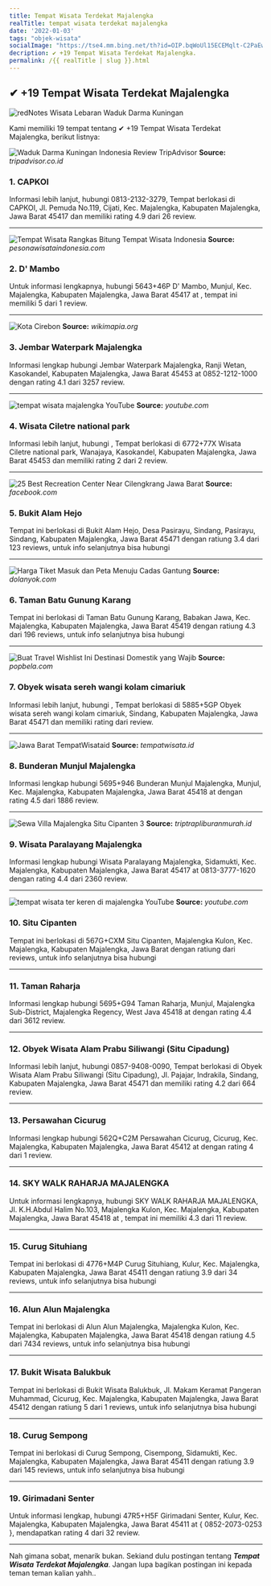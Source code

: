 ```yaml
---
title: Tempat Wisata Terdekat Majalengka
realTitle: tempat wisata terdekat majalengka
date: '2022-01-03'
tags: "objek-wisata"
socialImage: "https://tse4.mm.bing.net/th?id=OIP.bqWoUl15ECEMqlt-C2PaEwHaLH&amp;pid=15.1"
decription: ✔ +19 Tempat Wisata Terdekat Majalengka.
permalink: /{{ realTitle | slug }}.html
---
```


## ✔ +19 Tempat Wisata Terdekat Majalengka

![redNotes Wisata Lebaran  Waduk Darma Kuningan](http://2.bp.blogspot.com/-Ked-1RK0Njg/U99WFelquLI/AAAAAAAABOc/HcZY8XSVjt0/s1600/IMG_3418.jpg)



Kami memiliki 19 tempat tentang ✔ +19 Tempat Wisata Terdekat Majalengka, berikut listnya:



![Waduk Darma Kuningan Indonesia  Review  TripAdvisor](https://tse1.mm.bing.net/th?id=OIP.bNqKLgfMKrXGRAH51a9lcwAAAA&amp;pid=15.1)
**Source:** _tripadvisor.co.id_


### 1. CAPKOI



Informasi lebih lanjut, hubungi 0813-2132-3279, Tempat berlokasi di CAPKOI, Jl. Pemuda No.119, Cijati, Kec. Majalengka, Kabupaten Majalengka, Jawa Barat 45417 dan memiliki rating 4.9 dari 26 review.

---


![Tempat Wisata Rangkas Bitung  Tempat Wisata Indonesia](https://tse1.mm.bing.net/th?id=OIP.MpjZbrMc0aC6qbM48wMJPwHaE6&amp;pid=15.1)
**Source:** _pesonawisataindonesia.com_


### 2. D&#039; Mambo



Untuk informasi lengkapnya, hubungi 5643+46P D&#039; Mambo, Munjul, Kec. Majalengka, Kabupaten Majalengka, Jawa Barat 45417 at , tempat ini memiliki 5 dari 1 review.

---


![Kota Cirebon](https://tse1.mm.bing.net/th?id=OIP.89xOVZXu8J-Fx36sAfW2UAHaF2&amp;pid=15.1)
**Source:** _wikimapia.org_


### 3. Jembar Waterpark Majalengka



Informasi lengkap hubungi Jembar Waterpark Majalengka, Ranji Wetan, Kasokandel, Kabupaten Majalengka, Jawa Barat 45453 at 0852-1212-1000 dengan rating 4.1 dari 3257 review.

---


![tempat wisata majalengka  YouTube](https://tse4.mm.bing.net/th?id=OIP.BpIHzdoLFGRUrejh9yV9dAHaFj&amp;pid=15.1)
**Source:** _youtube.com_


### 4. Wisata Ciletre national park



Informasi lebih lanjut, hubungi , Tempat berlokasi di 6772+77X Wisata Ciletre national park, Wanajaya, Kasokandel, Kabupaten Majalengka, Jawa Barat 45453 dan memiliki rating 2 dari 2 review.

---


![25 Best Recreation Center Near Cilengkrang Jawa Barat ](https://tse2.mm.bing.net/th?id=OIP.ry98gfqSWhFp8Pp_mGcGYwHaHa&amp;pid=15.1)
**Source:** _facebook.com_


### 5. Bukit Alam Hejo



Tempat ini berlokasi di Bukit Alam Hejo, Desa Pasirayu, Sindang, Pasirayu, Sindang, Kabupaten Majalengka, Jawa Barat 45471 dengan ratiung 3.4 dari 123 reviews, untuk info selanjutnya bisa hubungi 

---


![ Harga Tiket Masuk dan Peta Menuju Cadas Gantung ](https://tse2.mm.bing.net/th?id=OIP.M2KzXTzGq2tPlf5jzSNfdwHaE_&amp;pid=15.1)
**Source:** _dolanyok.com_


### 6. Taman Batu Gunung Karang



Tempat ini berlokasi di Taman Batu Gunung Karang, Babakan Jawa, Kec. Majalengka, Kabupaten Majalengka, Jawa Barat 45419 dengan ratiung 4.3 dari 196 reviews, untuk info selanjutnya bisa hubungi 

---


![Buat Travel Wishlist Ini Destinasi Domestik yang Wajib ](https://tse1.mm.bing.net/th?id=OIP.aZ0c-JgQNweO7h8tXPS_cQHaJQ&amp;pid=15.1)
**Source:** _popbela.com_


### 7. Obyek wisata sereh wangi kolam cimariuk



Informasi lebih lanjut, hubungi , Tempat berlokasi di 5885+5GP Obyek wisata sereh wangi kolam cimariuk, Sindang, Kabupaten Majalengka, Jawa Barat 45471 dan memiliki rating  dari  review.

---


![Jawa Barat  TempatWisataid](https://tse3.mm.bing.net/th?id=OIP.4bFw4acAfQaT8mccxIzI4gHaFA&amp;pid=15.1)
**Source:** _tempatwisata.id_


### 8. Bunderan Munjul Majalengka



Informasi lengkap hubungi 5695+946 Bunderan Munjul Majalengka, Munjul, Kec. Majalengka, Kabupaten Majalengka, Jawa Barat 45418 at  dengan rating 4.5 dari 1886 review.

---


![Sewa Villa Majalengka Situ Cipanten 3 ](https://tse4.mm.bing.net/th?id=OIP.l453PPVP8XxSf-iKC3CD9AHaEK&amp;pid=15.1)
**Source:** _triptrapliburanmurah.id_


### 9. Wisata Paralayang Majalengka



Informasi lengkap hubungi Wisata Paralayang Majalengka, Sidamukti, Kec. Majalengka, Kabupaten Majalengka, Jawa Barat 45417 at 0813-3777-1620 dengan rating 4.4 dari 2360 review.

---


![tempat wisata ter keren di majalengka  YouTube](https://tse3.mm.bing.net/th?id=OIP.jk5lCTOc36nQ4ilPsSc14QHaEK&amp;pid=15.1)
**Source:** _youtube.com_


### 10. Situ Cipanten



Tempat ini berlokasi di 567G+CXM Situ Cipanten, Majalengka Kulon, Kec. Majalengka, Kabupaten Majalengka, Jawa Barat dengan ratiung  dari  reviews, untuk info selanjutnya bisa hubungi 

---


### 11. Taman Raharja



Informasi lengkap hubungi 5695+G94 Taman Raharja, Munjul, Majalengka Sub-District, Majalengka Regency, West Java 45418 at  dengan rating 4.4 dari 3612 review.

---


### 12. Obyek Wisata Alam Prabu Siliwangi (Situ Cipadung)



Informasi lebih lanjut, hubungi 0857-9408-0090, Tempat berlokasi di Obyek Wisata Alam Prabu Siliwangi (Situ Cipadung), Jl. Pajajar, Indrakila, Sindang, Kabupaten Majalengka, Jawa Barat 45471 dan memiliki rating 4.2 dari 664 review.

---


### 13. Persawahan Cicurug



Informasi lengkap hubungi 562Q+C2M Persawahan Cicurug, Cicurug, Kec. Majalengka, Kabupaten Majalengka, Jawa Barat 45412 at  dengan rating 4 dari 1 review.

---


### 14. SKY WALK RAHARJA MAJALENGKA



Untuk informasi lengkapnya, hubungi SKY WALK RAHARJA MAJALENGKA, Jl. K.H.Abdul Halim No.103, Majalengka Kulon, Kec. Majalengka, Kabupaten Majalengka, Jawa Barat 45418 at , tempat ini memiliki 4.3 dari 11 review.

---


### 15. Curug Situhiang



Tempat ini berlokasi di 4776+M4P Curug Situhiang, Kulur, Kec. Majalengka, Kabupaten Majalengka, Jawa Barat 45411 dengan ratiung 3.9 dari 34 reviews, untuk info selanjutnya bisa hubungi 

---


### 16. Alun Alun Majalengka



Tempat ini berlokasi di Alun Alun Majalengka, Majalengka Kulon, Kec. Majalengka, Kabupaten Majalengka, Jawa Barat 45418 dengan ratiung 4.5 dari 7434 reviews, untuk info selanjutnya bisa hubungi 

---


### 17. Bukit Wisata Balukbuk



Tempat ini berlokasi di Bukit Wisata Balukbuk, Jl. Makam Keramat Pangeran Muhammad, Cicurug, Kec. Majalengka, Kabupaten Majalengka, Jawa Barat 45412 dengan ratiung 5 dari 1 reviews, untuk info selanjutnya bisa hubungi 

---


### 18. Curug Sempong



Tempat ini berlokasi di Curug Sempong, Cisempong, Sidamukti, Kec. Majalengka, Kabupaten Majalengka, Jawa Barat 45411 dengan ratiung 3.9 dari 145 reviews, untuk info selanjutnya bisa hubungi 

---


### 19. Girimadani Senter



Untuk informasi lengkap, hubungi 47R5+H5F Girimadani Senter, Kulur, Kec. Majalengka, Kabupaten Majalengka, Jawa Barat 45411 at { 0852-2073-0253 }, mendapatkan rating 4 dari 32 review.

---









Nah gimana sobat, menarik bukan. Sekiand dulu postingan tentang ***Tempat Wisata Terdekat Majalengka***. Jangan lupa bagikan postingan ini kepada teman teman kalian yahh..
